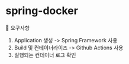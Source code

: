 # spring-docker
🐣 요구사항
1. Application 생성 -> Spring Framework 사용
2. Build 및 컨테이너라이즈 -> Github Actions 사용
3. 실행되는 컨테이너 로그 확인
